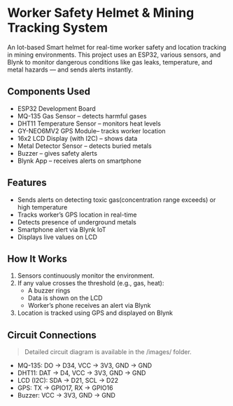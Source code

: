 # Worker Safety Helmet & Mining Tracking System

An Iot-based Smart helmet for real-time worker safety and location tracking in mining environments. This project uses an ESP32, various sensors, and Blynk to monitor dangerous conditions like gas leaks, temperature, and metal hazards — and sends alerts instantly.

##  Components Used

- ESP32 Development Board
- MQ-135 Gas Sensor – detects harmful gases
- DHT11 Temperature Sensor – monitors heat levels
- GY-NEO6MV2 GPS Module– tracks worker location
- 16x2 LCD Display (with I2C) – shows data
- Metal Detector Sensor – detects buried metals
- Buzzer – gives safety alerts
- Blynk App – receives alerts on smartphone

##  Features

-  Sends alerts on detecting toxic gas(concentration range exceeds) or high temperature
-  Tracks worker’s GPS location in real-time
-  Detects presence of underground metals
-  Smartphone alert via Blynk IoT
-  Displays live values on LCD

##  How It Works

1. Sensors continuously monitor the environment.
2. If any value crosses the threshold (e.g., gas, heat):
   - A buzzer rings
   - Data is shown on the LCD
   - Worker’s phone receives an alert via Blynk
3. Location is tracked using GPS and displayed on Blynk

##  Circuit Connections

> Detailed circuit diagram is available in the /images/ folder.

- MQ-135: DO → D34, VCC → 3V3, GND → GND  
- DHT11: DAT → D4, VCC → 3V3, GND → GND  
- LCD (I2C): SDA → D21, SCL → D22  
- GPS: TX → GPIO17, RX → GPIO16  
- Buzzer: VCC → 3V3, GND → GND  
